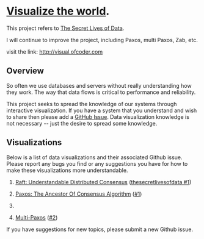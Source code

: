 [Visualize the world](http://visual.ofcoder.com).
========================
This project refers to [The Secret Lives of Data](https://github.com/benbjohnson/thesecretlivesofdata).

I will continue to improve the project, including Paxos, multi Paxos, Zab, etc.

visit the link: http://visual.ofcoder.com

## Overview

So often we use databases and servers without really understanding how they work.
The way that data flows is critical to performance and reliability.

This project seeks to spread the knowledge of our systems through interactive visualization.
If you have a system that you understand and wish to share then please add a [GitHub Issue](https://github.com/shihuili1218/visual/issues).
Data visualization knowledge is not necessary -- just the desire to spread some knowledge.


## Visualizations

Below is a list of data visualizations and their associated Github issue.
Please report any bugs you find or any suggestions you have for how to make these visualizations more understandable.

1. [Raft: Understandable Distributed Consensus](http://visual.ofcoder.com/raft) ([thesecretlivesofdata #1](https://github.com/benbjohnson/thesecretlivesofdata/issues/1))

2. [Paxos: The Ancestor Of Consensus Algorithm](http://visual.ofcoder.com/paxos/basic-paxos) ([#1](https://github.com/shihuili1218/visual/issues/1))
3. 
4. [Multi-Paxos](http://visual.ofcoder.com/paxos/multi-paxos) ([#2](https://github.com/shihuili1218/visual/issues/2))
   
If you have suggestions for new topics, please submit a new Github issue.
